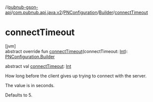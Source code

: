 //[pubnub-gson-api](../../../../index.md)/[com.pubnub.api.java.v2](../../index.md)/[PNConfiguration](../index.md)/[Builder](index.md)/[connectTimeout](connect-timeout.md)

# connectTimeout

[jvm]\
abstract override fun [connectTimeout](connect-timeout.md)(connectTimeout: [Int](https://kotlinlang.org/api/latest/jvm/stdlib/kotlin-stdlib/kotlin/-int/index.html)): [PNConfiguration.Builder](index.md)

abstract val [connectTimeout](connect-timeout.md): [Int](https://kotlinlang.org/api/latest/jvm/stdlib/kotlin-stdlib/kotlin/-int/index.html)

How long before the client gives up trying to connect with the server.

The value is in seconds.

Defaults to 5.
